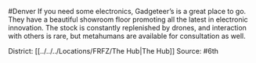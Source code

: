 #Denver 
If you need some electronics, Gadgeteer’s is a great place to go. They have a beautiful showroom floor promoting all the latest in electronic innovation. The stock is constantly replenished by drones, and interaction with others is rare, but metahumans are available for consultation as well.

District: [[../../../Locations/FRFZ/The Hub|The Hub]]
Source: #6th